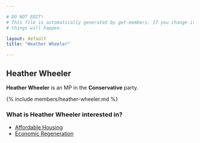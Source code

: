 ```yaml
---

# DO NOT EDIT!
# This file is automatically generated by get-members. If you change it, bad
# things will happen.

layout: default
title: "Heather Wheeler"

---
```


## Heather Wheeler

**Heather Wheeler** is an MP in the **Conservative** party.

{% include members/heather-wheeler.md %}

### What is Heather Wheeler interested in?


* [Affordable Housing](/interests/affordable-housing.html)
* [Economic Regeneration](/interests/economic-regeneration.html)

